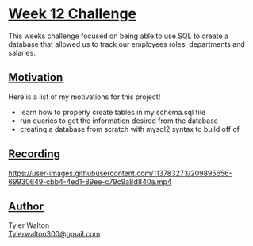 # <u>**Week 12 Challenge**</u>
This weeks challenge focused on being able to use SQL to create a database that allowed us to track our employees roles, departments and salaries.

## <u>**Motivation**</u>
Here is a list of my motivations for this project!

- learn how to properly create tables in my schema.sql file
- run queries to get the information desired from the database
- creating a database from scratch with mysql2 syntax to build off of


## <u>**Recording**</u>

https://user-images.githubusercontent.com/113783273/209895656-69930649-cbb4-4ed1-89ee-c79c9a8d840a.mp4

## <u>**Author**</u>

Tyler Walton <br/>
Tylerwalton300@gmail.com